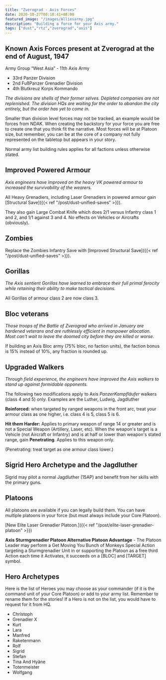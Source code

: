 ```yaml
---
title: "Zverograd - Axis Forces"
date: 2020-10-27T00:18:41+08:00
featured_image: "/images/Alliesarmy.jpg"
description: "Building a force for your Axis army."
tags: ["dust","rtz","zverograd","axis"]
---
```


## Known Axis Forces present at Zverograd at the end of August, 1947

Army Group “West Asia” - 11th Axis Army
- 33rd Panzer Division
- 2nd FußPanzer Grenadier Division
- 4th Blutkreuz Korps Kommando

*The divisions are shells of their former selves. Depleted companies are not replenished. The division HQs are waiting for the order to abandon the city entirely, but the order has yet to come in.*

Smaller than division level forces may not be tracked, an example would be forces from NDAK. When creating the backstory for your force you are free to create one that you think fit the narrative. Most forces will be at Platoon size, but remember, you can be at the core of a company not fully represented on the tabletop but appears in your story.

Normal army list building rules applies for all factions unless otherwise stated.

## Improved Powered Armour
*Axis engineers have improved on the heavy VK powered armour to increased the survivability of the wearers.*

All Heavy Grenadiers, including Laser Grenadiers in powered armour gain [Structural Save]({{< ref "/post/dust-unified-saves" >}}).

They also gain Large Combat Knife which does 2/1 versus Infantry class 1 and 2, and 1/1 against 3 and 4. No effects on Vehicles or Aircrafts (obviously).

## Zombies
Replace the Zombies Infantry Save with [Improved Structural Save]({{< ref "/post/dust-unified-saves" >}}).

## Gorillas
*The Axis sentient Gorillas have learned to embrace their full primal ferocity while retaining their ability to make tactical decisions.*

All Gorillas of armour class 2 are now class 3.

## Bloc veterans
*Those troops of the Battle of Zverograd who arrived in January are hardened veterans and are ruthlessly efficient in manpower allocation. Most can't wait to leave the doomed city before they are killed or worse.*

If building an Axis Bloc army (75% bloc, no faction units), the faction bonus is 15% instead of 10%, any fraction is rounded up.

## Upgraded Walkers

*Through field experience, the engineers have improved the Axis walkers to stand up against formidable opponents.*

The following two modifications apply to Axis *PanzerKampfläufer* walkers (class 4 and 5) only. Examples are the Luther, Ludwig, Jagdluther

**Reinforced:** when targeted by ranged weapons in the front arc, treat your armour class as one higher, i.e. class 4 is 5, class 5 is 6.

**Hit them Harder:** Applies to primary weapon of range 14 or greater and is not a Special Weapon (Artillery, Laser, etc). When the weapon's target is a Vehicle (not Aircraft or Infantry) and is at half or lower than weapon's stated range, gain **Penetrating**. Applies to this weapon only.

(Penetrating: treat target as one armour class lower.)

## Sigrid Hero Archetype and the Jagdluther
Sigrid may pilot a normal Jagdluther (15AP) and benefit from her skills with the primary guns.

## Platoons
All platoons are available if you can legally build them. You can have multiple platoons in your force (but must always include your Core Platoon).

[New Elite Laser Grenadier Platoon.]({{< ref "/post/elite-laser-grenadier-platoon" >}})

**Axis Sturmgrenadier Platoon Alternative Platoon Advantage** - The Platoon Leader may perform a Get Moving You Bunch of Monkeys Special Action targeting a Sturmgrenadier Unit in or supporting the Platoon as a free third Action each time it Activates, it succeeds on a [BLOC] and [TARGET] symbol.

## Hero Archetypes
Here is the list of Heroes you may choose as your commander (if it is the command unit of your Core Platoon) or add to your army list. Remember to rename them for the stories! If a Hero is not on the list, you would have to request for it from HQ.

- Christoph
- Grenadier X
- Kurt
- Lara
- Manfred
- Raketenmann
- Rolf
- Sigrid
- Stefan
- Tina And Hyäne
- Totenmeister
- Wolfgang
